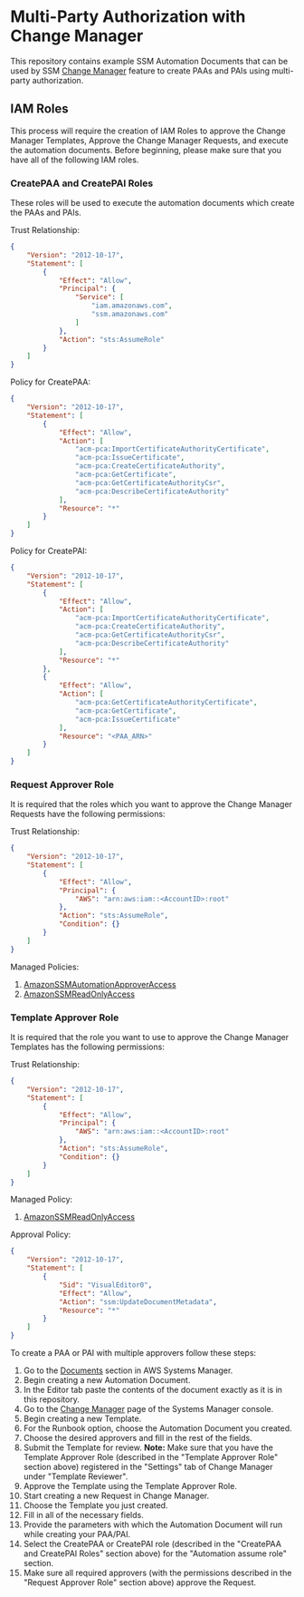 # Multi-Party Authorization with Change Manager

This repository contains example SSM Automation Documents that can be used by SSM [Change Manager](https://docs.aws.amazon.com/systems-manager/latest/userguide/change-manager.html) feature to create PAAs and PAIs using multi-party authorization.

## IAM Roles
This process will require the creation of IAM Roles to approve the Change Manager Templates, Approve the Change Manager Requests, and execute the automation documents. Before beginning, please make sure that you have all of the following IAM roles.

### CreatePAA and CreatePAI Roles
These roles will be used to execute the automation documents which create the PAAs and PAIs.

Trust Relationship:
```json
{
    "Version": "2012-10-17",
    "Statement": [
        {
            "Effect": "Allow",
            "Principal": {
                "Service": [
                    "iam.amazonaws.com",
                    "ssm.amazonaws.com"
                ]
            },
            "Action": "sts:AssumeRole"
        }
    ]
}
```

Policy for CreatePAA:
```json
{
    "Version": "2012-10-17",
    "Statement": [
        {
            "Effect": "Allow",
            "Action": [
                "acm-pca:ImportCertificateAuthorityCertificate",
                "acm-pca:IssueCertificate",
                "acm-pca:CreateCertificateAuthority",
                "acm-pca:GetCertificate",
                "acm-pca:GetCertificateAuthorityCsr",
                "acm-pca:DescribeCertificateAuthority"
            ],
            "Resource": "*"
        }
    ]
}
```

Policy for CreatePAI:
```json
{
    "Version": "2012-10-17",
    "Statement": [
        {
            "Effect": "Allow",
            "Action": [
                "acm-pca:ImportCertificateAuthorityCertificate",
                "acm-pca:CreateCertificateAuthority",
                "acm-pca:GetCertificateAuthorityCsr",
                "acm-pca:DescribeCertificateAuthority"
            ],
            "Resource": "*"
        },
        {
            "Effect": "Allow",
            "Action": [
                "acm-pca:GetCertificateAuthorityCertificate",
                "acm-pca:GetCertificate",
                "acm-pca:IssueCertificate"
            ],
            "Resource": "<PAA_ARN>"
        }
    ]
}
```

### Request Approver Role
It is required that the roles which you want to approve the Change Manager Requests have the following permissions:

Trust Relationship:
```json
{
    "Version": "2012-10-17",
    "Statement": [
        {
            "Effect": "Allow",
            "Principal": {
                "AWS": "arn:aws:iam::<AccountID>:root"
            },
            "Action": "sts:AssumeRole",
            "Condition": {}
        }
    ]
}
```

Managed Policies:
1. [AmazonSSMAutomationApproverAccess](https://docs.aws.amazon.com/aws-managed-policy/latest/reference/AmazonSSMAutomationApproverAccess.html)
2. [AmazonSSMReadOnlyAccess](https://docs.aws.amazon.com/aws-managed-policy/latest/reference/AmazonSSMReadOnlyAccess.html)

### Template Approver Role
It is required that the role you want to use to approve the Change Manager Templates has the following permissions:

Trust Relationship:
```json
{
    "Version": "2012-10-17",
    "Statement": [
        {
            "Effect": "Allow",
            "Principal": {
                "AWS": "arn:aws:iam::<AccountID>:root"
            },
            "Action": "sts:AssumeRole",
            "Condition": {}
        }
    ]
}
```

Managed Policy:
1. [AmazonSSMReadOnlyAccess](https://docs.aws.amazon.com/aws-managed-policy/latest/reference/AmazonSSMReadOnlyAccess.html)

Approval Policy:
```json
{
    "Version": "2012-10-17",
    "Statement": [
        {
            "Sid": "VisualEditor0",
            "Effect": "Allow",
            "Action": "ssm:UpdateDocumentMetadata",
            "Resource": "*"
        }
    ]
}
```

To create a PAA or PAI with multiple approvers follow these steps:
1. Go to the [Documents](https://console.aws.amazon.com/systems-manager/documents) section in AWS Systems Manager.
2. Begin creating a new Automation Document.
3. In the Editor tab paste the contents of the document exactly as it is in this repository.
4. Go to the [Change Manager](https://console.aws.amazon.com/systems-manager/change-manager) page of the Systems Manager console.
5. Begin creating a new Template.
6. For the Runbook option, choose the Automation Document you created.
7. Choose the desired approvers and fill in the rest of the fields.
8. Submit the Template for review. **Note:** Make sure that you have the Template Approver Role (described in the "Template Approver Role" section above) registered in the "Settings" tab of Change Manager under "Template Reviewer".
9. Approve the Template using the Template Approver Role.
10. Start creating a new Request in Change Manager.
11. Choose the Template you just created.
12. Fill in all of the necessary fields.
13. Provide the parameters with which the Automation Document will run while creating your PAA/PAI.
14. Select the CreatePAA or CreatePAI role (described in the "CreatePAA and CreatePAI Roles" section above) for the "Automation assume role" section.
15. Make sure all required approvers (with the permissions described in the "Request Approver Role" section above) approve the Request.
